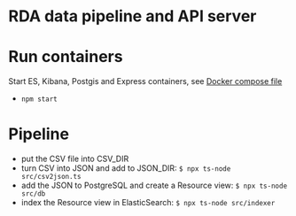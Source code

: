 # RDA data pipeline and API server

# Run containers
Start ES, Kibana, Postgis and Express containers, see [Docker compose file](docker-compose.yml)
- `npm start`

# Pipeline
- put the CSV file into CSV_DIR
- turn CSV into JSON and add to JSON_DIR: `$ npx ts-node src/csv2json.ts`
- add the JSON to PostgreSQL and create a Resource view: `$ npx ts-node src/db`
- index the Resource view in ElasticSearch: `$ npx ts-node src/indexer`
